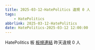 ```yaml
---
title: 2025-03-12-HatePolitics 違規 0 人
tags:
    - HatePolitics
abbrlink: 2025-03-12-HatePolitics
date: HatePolitics-2025-03-12 12:00:00
---
```

HatePolitics 板 [板規連結](https://www.ptt.cc/bbs/HatePolitics/M.1617115262.A.D60.html)
昨天違規 0 人
